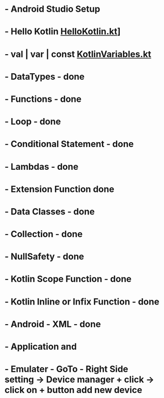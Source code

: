 # - Android Studio Setup
# - Hello Kotlin  [HelloKotlin.kt](kotlinLearning/HelloKotlin.kt)]
# - val | var | const [KotlinVariables.kt](kotlinLearning/KotlinVariables.kt) 
# - DataTypes - done
# - Functions - done
# - Loop - done
# - Conditional Statement - done
# - Lambdas - done
# - Extension Function done
# - Data Classes - done
# - Collection - done
# - NullSafety - done
# - Kotlin Scope Function - done
# - Kotlin Inline or Infix Function - done
# - Android - XML - done
# - Application and 
# - Emulater  - GoTo - Right Side setting -> Device manager  + click -> click on + button add new device

